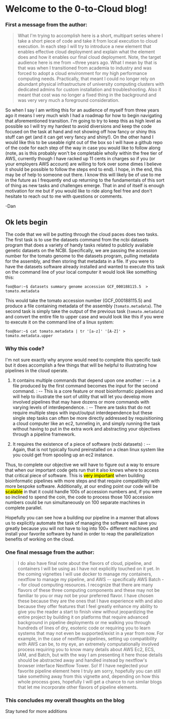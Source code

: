 

# Welcome to the 0-to-Cloud blog!
### First a message from the author:

>What I'm trying to accomplish here is a short, multipart series where I take a short piece of code and take it from local execution to cloud execution.
In each step I will try to introduce a new element that enables effective cloud deployment and explain what the element does and how it enables our final cloud deployment.
Note, the target audience here is me from ~three years ago. What I mean by that is that was when I transitioned from academia to industry and was forced to adopt a cloud environment for my high performance computing needs.
Practically, that meant I could no longer rely on abundant physical infrastructure of university computing clusters with dedicated admins for custom installation and troubleshooting.
Also it meant that cost was no longer a fixed thing in the background and was very very much a foreground consideration.
>
So when I say I am writing this for an audience of myself from three years ago it means I very much wish I had a roadmap for how to begin navigating that aforementioned transition.
I'm going to try to keep this as high level as possible so I will try my hardest to avoid diversions and keep the code focused on the task at hand and not showing off how fancy or shiny this stuff can get (and it can get very fancy and shiny!).
On the other hand I would like this to be useable right out of the box so I will have a github repo of the code for each step of the way in case you would like to follow along (note, as is this probably won't be completable wholly within the free tier of AWS, currently though I have racked up 11 cents in charges so if you (or your employers AWS account) are willing to fork over some dimes I believe it should be possible to follow the steps end to end).
I hope, in the end, this may be of help to someone out there. I know this will likely be of use to me in the future as I frequently end up returning to the fundamentals of this sort of thing as new tasks and challenges emerge.
That in and of itself is enough motivation for me but if you would like to ride along feel free and don't hesitate to reach out to me with questions or comments.
>
-Dan

## Ok lets begin

The code that we will be putting through the cloud paces does two tasks.
The first task is to use the datasets command from the ncbi datasets program that does a variety of handy tasks related to publicly available genetic datasets on the NCBI.
Specifically, we are passing the accession number for the tomato genome to the datasets program, pulling metadata for the assembly, and then storing that metadata in a file.
If you were to have the datasets software already installed and wanted to execute this task on the command line of your local computer it would look like something this:

```console
foo@bar:~$ datasets summary genome accession GCF_000188115.5  > tomato.metadata
```


This would take the tomato accession number (GCF_000188115.5) and produce a file containing metadata of the assembly (`tomato.metadata`).
The second task is simply take the output of the previous task (`tomato.metadata`) and convert the entire file to upper case and would look like this if you were to execute it on the command line of a linux system:

```console
foo@bar:~$ cat tomato.metadata | tr '[a-z]' '[A-Z]' > tomato.metadata.upper
```

### Why this code?

I'm not sure exactly why anyone would need to complete this specific task but it does accomplish a few things that will be helpful to illustrating how pipelines in the cloud operate.

1. It contains multiple commands that depend upon one another 
: -- i.e. a file produced by the first command becomes the input for the second command.
: -- This is a core feature or most bioinformatic pipelines and will help to illustrate the sort of utility that will let you develop more involved pipelines that may have dozens or more commands with varying levels of interdependence.
: -- There are tasks that do not require multiple steps with input/output interdependence but these single step tasks can often be more directly addressed by requisitioning a cloud computer like an ec2, tunneling in, and simply running the task without having to put in the extra work and abstracting your objectives through a pipeline framework.

2. It requires the existence of a piece of software (ncbi datasets) 
: -- Again, that is not typically found preinstalled on a clean linux system  like you could get from spooling up an ec2 instance.

Thus, to complete our objective we will have to figure out a way to ensure that when our important code gets run that it also knows where to access that critical piece of software.
This is <mark>very important</mark> when building bioinformatic pipelines with more steps and that require compatibility with more bespoke software.
Additionally, at our ending point our code will be <mark>scalable</mark> in that it could handle 100s of accession numbers and, if you were so inclined to spend the coin, the code to process those 100 accession numbers could be run simultaneously on 100 separate machines in complete parallel.

Hopefully you can see how a building our pipeline in a manner that allows us to explicitly automate the task of managing the software will save you greatly because you will not have to log into 100+ different machines and install your favorite software by hand in order to reap the parallelization benefits of working on the cloud.

### One final message from the author:

> I do also have final note about the flavors of cloud, pipeline, and containers I will be using as I have not explicitly touched on it yet.
In the coming vignettes I will use docker to manage my containers, nextflow to manage my pipeline, and AWS -- specifically AWS Batch -- for cloud computing resources.
I recognize that there are many flavors of these three computing components and these may not be familiar to you or may not be your preferred flavor.
I have chosen these because they are the ones that I have experience with and also because they offer features that I feel greatly enhance my ability to give you the reader a start to finish view without jeopardizing the entire project by building it on platforms that require advanced background in pipeline deployments or me walking you through hundreds of lines of dry, esoteric code or requiring you to learn systems that may not even be supported/exist in a year from now.
For example, in the case of nextflow pipelines, setting up compatibility with AWS can be, to my eye, an extremely computationally involved process requiring you to know many details about AWS Ec2, ECS, IAM, and Batch, but with the way I am presenting it here those details should be abstracted away and handled instead by nextflow's browser interface Nextflow Tower.
So! If I have neglected your favorite pipeline element here I truly am sorry, hopefully you can still take something away from this vignette and, depending on how this whole process goes, hopefully I will get a chance to run similar blogs that let me incorporate other flavors of pipeline elements.


### This concludes my overall thoughts on the blog

Stay tuned for more additions
